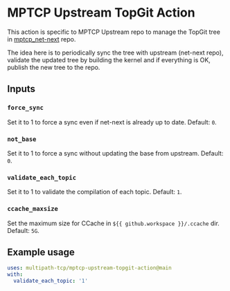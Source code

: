 # MPTCP Upstream TopGit Action

This action is specific to MPTCP Upstream repo to manage the TopGit tree in
[mptcp_net-next](https://github.com/multipath-tcp/mptcp_net-next) repo.

The idea here is to periodically sync the tree with upstream (net-next repo),
validate the updated tree by building the kernel and if everything is OK,
publish the new tree to the repo.

## Inputs

### `force_sync`

Set it to 1 to force a sync even if net-next is already up to date. Default:
`0`.

### `not_base`

Set it to 1 to force a sync without updating the base from upstream. Default:
`0`.

### `validate_each_topic`

Set it to 1 to validate the compilation of each topic. Default: `1`.

### `ccache_maxsize`

Set the maximum size for CCache in `${{ github.workspace }}/.ccache` dir.
Default: `5G`.

## Example usage

```yaml
uses: multipath-tcp/mptcp-upstream-topgit-action@main
with:
  validate_each_topic: '1'
```
